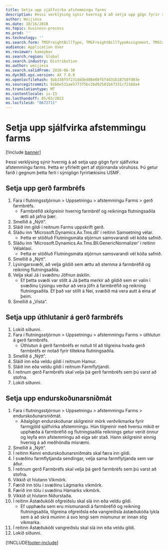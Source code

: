 ```yaml
---
title: Setja upp sjálfvirka afstemmingu farms
description: Þessi verklýsing sýnir hvernig á að setja upp gögn fyrir sjálfvirka afstemmingu farms.
author: Weijiesa
ms.date: 10/16/2018
ms.topic: business-process
ms.prod: ''
ms.technology: ''
ms.search.form: TMSFreightBillType, TMSFreightBillTypeAssignment, TMSCarrierCodeLookup, DefaultDashboard, TMSAuditMaster
audience: Application User
ms.reviewer: kamaybac
ms.search.region: Global
ms.search.industry: Distribution
ms.author: weijiesa
ms.search.validFrom: 2016-06-30
ms.dyn365.ops.version: AX 7.0.0
ms.openlocfilehash: 9ab338f5f231ddded88e08fbf4d31b18750fd03e
ms.sourcegitcommit: 9166e531ae5773f5bc3bd02501b67331cf216da4
ms.translationtype: MT
ms.contentlocale: is-IS
ms.lasthandoff: 05/03/2022
ms.locfileid: "8672711"
---
```

# <a name="set-up-automatic-freight-reconciliation"></a>Setja upp sjálfvirka afstemmingu farms

[!include [banner](../../includes/banner.md)]

Þessi verklýsing sýnir hvernig á að setja upp gögn fyrir sjálfvirka afstemmingu farms. Þetta er yfirleitt gert af stjórnanda vöruhúss. Þú getur farið í gegnum þetta ferli í sýnigögn fyrirtækisins USMF.


## <a name="set-up-the-freight-bill-type"></a>Setja upp gerð farmbréfs
1. Fara í flutningsstjórnun > Uppsetningu > afstemmingu Farms > gerð farmbréfs.
    * Farmbréfið skilgreinir hvernig farmbréf og reikninga flutningsaðila ætti að jafna þær.  
2. Smellið á „Nýtt“.
3. Sláið inn gildi í reitnum Farms uppskrift gerð.
4. Sláðu inn 'Microsoft.Dynamics.Ax.Tms.dll‘ í reitinn Samsetning vélar.
    * Þetta er stöðluð Flutningsmáta stjórnun samsvarandi vél kóða safnið.  
5. Sláðu inn 'Microsoft.Dynamics.Ax.Tms.Bll.GenericNormalizer‘ í reitinn Vélaklasi.
    * Þetta er stöðluð Flutningsmáta stjórnun samsvarandi vél kóða safnið.  
6. Smellið á „Nýtt“.
7. Lýsingarsvæði, að velja gildið sem ættu að stemma á farmbréfið og reikning flutningsaðila.  
8. Velja skal Já í svæðinu Jöfnun áskilin.
    * Ef þetta svæði var stillt á Já þetta merkir að gildið sem er valin í svæðinu Lýsingu verður að vera jöfn á farmbréfið og reikning flutningsaðila. Ef það var stillt á Nei, svæðið má vera autt á eina af þeim.  
9. Smellið á „Vista“.

## <a name="set-up-the-freight-bill-type-assignment"></a>Setja upp úthlutanir á gerð farmbréfs
1. Lokið síðunni.
2. Fara í flutningsstjórnun > Uppsetningu > afstemmingu Farms > úthlutun á gerð farmbréfs.
    * Úthlutun á gerð farmbréfs er notuð til að tilgreina hvaða gerð farmbréfs er notað fyrir tiltekna flutningsaðila.   
3. Smellið á „Nýtt“.
4. Sláið inn eða veldu gildi í reitnum Hamur.
5. Sláið inn eða veldu gildi í reitnum Farmflytjandi.
6. Í reitnum gerð Farmbréfs skal velja þá gerð farmbréfs sem þú varst að stofna.
7. Lokið síðunni.

## <a name="set-up-the-audit-master"></a>Setja upp endurskoðunarsniðmát
1. Fara í flutningsstjórnun > Uppsetningu > afstemmingu Farms > endurskoðunarsniðmát.
    * Aðalgögn endurskoðunar skilgreinir mörk verðvikmarka fyrir farmgjöld sjálfvirka afstemmingu. Hún tilgreinir með hversu mikið er upphæða á farmbréfið og flutningsaðila reiknings getur verið önnur og leyfa enn afstemmingu að eiga sér stað. Hann skilgreinir einnig hvernig á að meðhöndla misræmi.  
2. Smellið á „Nýtt“.
3. Í reitinn Kenni endurskoðunarsniðmáts skal færa inn gildi.
4. Í svæðinu farmflytjanda sendingar, velja sama farmflytjanda sem var áður.
5. Í reitnum gerð Farmbréfs skal velja þá gerð farmbréfs sem þú varst að stofna.
6. Víkkið út hlutann Vikmörk.
7. Færið inn tölu í svæðinu Lágmarks vikmörk.
8. Færið inn tölu í svæðinu Hámarks vikmörk.
9. Víkkið út hlutann Niðurstaða.
10. Í reitinn Ástæðukóði ofgreiðslu skal slá inn eða veldu gildi.
    * Ef upphæða sem eru mismunandi á farmbréfið og reikning flutningsaðila, tilgreina ofgreiðsla eða vangreiðsla ástæðukóða lykla sem á að skrá muninn á svo lengi sem mismunur er innan stig vikmarka.  
11. Í reitinn Ástæðukóði vangreiðslu skal slá inn eða veldu gildi.
12. Lokið síðunni.



[!INCLUDE[footer-include](../../../includes/footer-banner.md)]